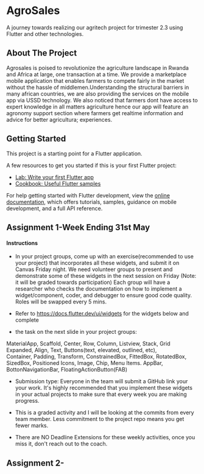 # AgroSales

A journey towards realizing our agritech project for trimester 2.3 using Flutter and other technologies.

## About The Project

Agrosales is poised to revolutionize the agriculture landscape in Rwanda and Africa at large, one transaction at a time. We provide a marketplace mobile application that enables farmers to compete fairly in the market without the hassle of middlemen.Understanding the structural barriers in many african countries, we are also providing the services on the mobile app via USSD technology. We also noticed that farmers dont have access to expert knowledge in all matters agriculture hence our app will feature an agronomy support section where farmers get realtime information and advice for better agricultura; experiences.

## Getting Started

This project is a starting point for a Flutter application.

A few resources to get you started if this is your first Flutter project:

- [Lab: Write your first Flutter app](https://docs.flutter.dev/get-started/codelab)
- [Cookbook: Useful Flutter samples](https://docs.flutter.dev/cookbook)

For help getting started with Flutter development, view the
[online documentation](https://docs.flutter.dev/), which offers tutorials,
samples, guidance on mobile development, and a full API reference.

## Assignment 1-Week Ending 31st May

#### Instructions

* In your project groups, come up with an exercise(recommended to use your project) that incorporates all these widgets, and submit it on Canvas Friday night. We need volunteer groups to present and demonstrate some of these widgets in the next session on Friday  (Note: it will be graded towards participation)
Each group will have a researcher who checks the documentation on how to implement a widget/component, coder, and debugger to ensure good code quality. Roles will be swapped every 5 mins.

* Refer to https://docs.flutter.dev/ui/widgets for the widgets below and complete 

* the task on the next slide in your project groups:

MaterialApp, Scaffold, Center, Row, Column, Listview, Stack, Grid
Expanded, Align, Text, Buttons(text, elevated, outlined, etc),  
Container, Padding, Transform, ConstrainedBox, 
FittedBox, RotatedBox, SizedBox, Positioned 
Icons, Image, Chip, Menu Items.
AppBar, BottonNavigationBar, FloatingActionButton(FAB)

* Submission type: Everyone in the team will submit a GitHub link your your work. It's highly recommended that you implement these widgets in your actual projects to make sure that every week you are making progress.


* This is a graded activity and I will be looking at the commits from every team member. Less commitment to the project repo means you get fewer marks.

* There are NO Deadline Extensions for these weekly activities, once you miss it, don't reach out to the coach.


## Assignment 2-


